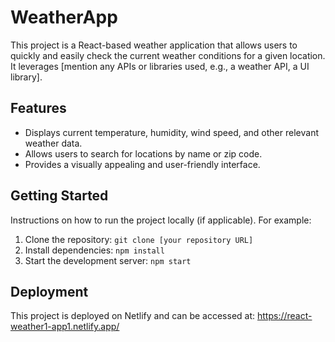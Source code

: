 # WeatherApp

This project is a React-based weather application that allows users to quickly and easily check the current weather conditions for a given location.  It leverages [mention any APIs or libraries used, e.g., a weather API, a UI library].

## Features

*   Displays current temperature, humidity, wind speed, and other relevant weather data.
*   Allows users to search for locations by name or zip code.
*   Provides a visually appealing and user-friendly interface.


## Getting Started

Instructions on how to run the project locally (if applicable). For example:

1.  Clone the repository: `git clone [your repository URL]`
2.  Install dependencies: `npm install`
3.  Start the development server: `npm start`

## Deployment

This project is deployed on Netlify and can be accessed at: https://react-weather1-app1.netlify.app/








